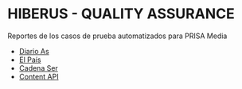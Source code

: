 # HIBERUS - QUALITY ASSURANCE

Reportes de los casos de prueba automatizados para PRISA Media

- [Diario As](as.md)
- [El País](elpais.md)
- [Cadena Ser](ser.md)
- [Content API](capi.md)
